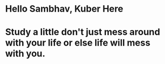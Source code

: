 # Hello Sambhav, Kuber Here
# Study a little don't just mess around with your life or else life will mess with you.